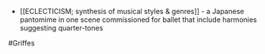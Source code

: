- [[ECLECTICISM; synthesis of musical styles & genres]] - a Japanese pantomime in one scene commissioned for ballet that include harmonies suggesting quarter-tones

#Griffes

